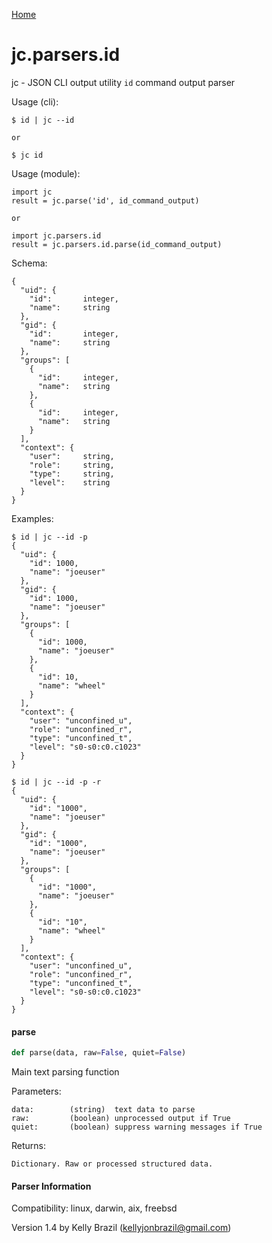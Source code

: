 [Home](https://kellyjonbrazil.github.io/jc/)
<a id="jc.parsers.id"></a>

# jc.parsers.id

jc - JSON CLI output utility `id` command output parser

Usage (cli):

    $ id | jc --id

    or

    $ jc id

Usage (module):

    import jc
    result = jc.parse('id', id_command_output)

    or

    import jc.parsers.id
    result = jc.parsers.id.parse(id_command_output)

Schema:

    {
      "uid": {
        "id":       integer,
        "name":     string
      },
      "gid": {
        "id":       integer,
        "name":     string
      },
      "groups": [
        {
          "id":     integer,
          "name":   string
        },
        {
          "id":     integer,
          "name":   string
        }
      ],
      "context": {
        "user":     string,
        "role":     string,
        "type":     string,
        "level":    string
      }
    }

Examples:

    $ id | jc --id -p
    {
      "uid": {
        "id": 1000,
        "name": "joeuser"
      },
      "gid": {
        "id": 1000,
        "name": "joeuser"
      },
      "groups": [
        {
          "id": 1000,
          "name": "joeuser"
        },
        {
          "id": 10,
          "name": "wheel"
        }
      ],
      "context": {
        "user": "unconfined_u",
        "role": "unconfined_r",
        "type": "unconfined_t",
        "level": "s0-s0:c0.c1023"
      }
    }

    $ id | jc --id -p -r
    {
      "uid": {
        "id": "1000",
        "name": "joeuser"
      },
      "gid": {
        "id": "1000",
        "name": "joeuser"
      },
      "groups": [
        {
          "id": "1000",
          "name": "joeuser"
        },
        {
          "id": "10",
          "name": "wheel"
        }
      ],
      "context": {
        "user": "unconfined_u",
        "role": "unconfined_r",
        "type": "unconfined_t",
        "level": "s0-s0:c0.c1023"
      }
    }

<a id="jc.parsers.id.parse"></a>

#### parse

```python
def parse(data, raw=False, quiet=False)
```

Main text parsing function

Parameters:

    data:        (string)  text data to parse
    raw:         (boolean) unprocessed output if True
    quiet:       (boolean) suppress warning messages if True

Returns:

    Dictionary. Raw or processed structured data.

#### Parser Information
Compatibility:  linux, darwin, aix, freebsd

Version 1.4 by Kelly Brazil (kellyjonbrazil@gmail.com)
